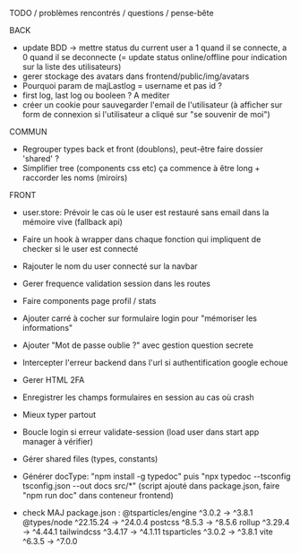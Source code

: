 TODO / problèmes rencontrés / questions / pense-bête

BACK

- update BDD -> mettre status du current user a 1 quand il se connecte, a 0 quand il se deconnecte (= update status online/offline pour indication sur la liste des utilisateurs)
- gerer stockage des avatars dans frontend/public/img/avatars
- Pourquoi param de majLastlog = username et pas id ?
- first log, last log ou booleen ? A mediter
- créer un cookie pour sauvegarder l'email de l'utilisateur (à afficher sur form de connexion si l'utilisateur a cliqué sur "se souvenir de moi")

COMMUN

- Regrouper types back et front (doublons), peut-être faire dossier 'shared' ?
- Simplifier tree (components css etc) ça commence à être long + raccorder les noms (miroirs)

FRONT

- user.store: Prévoir le cas où le user est restauré sans email dans la mémoire vive (fallback api)
- Faire un hook à wrapper dans chaque fonction qui impliquent de checker si le user est connecté
- Rajouter le nom du user connecté sur la navbar
- Gerer frequence validation session dans les routes
- Faire components page profil / stats
- Ajouter carré à cocher sur formulaire login pour "mémoriser les informations"
- Ajouter "Mot de passe oublie ?" avec gestion question secrete
- Intercepter l'erreur backend dans l'url si authentification google echoue
- Gerer HTML 2FA
- Enregistrer les champs formulaires en session au cas où crash
- Mieux typer partout
- Boucle login si erreur validate-session (load user dans start app manager à vérifier)
- Gérer shared files (types, constants)
- Générer docType: "npm install -g typedoc" puis "npx typedoc --tsconfig tsconfig.json --out docs src/*"
	(script ajouté dans package.json, faire "npm run doc" dans conteneur frontend)

- check MAJ package.json :
 @tsparticles/engine         ^3.0.2  →   ^3.8.1
 @types/node              ^22.15.24  →  ^24.0.4
 postcss                     ^8.5.3  →   ^8.5.6
 rollup                     ^3.29.4  →  ^4.44.1
 tailwindcss                ^3.4.17  →  ^4.1.11
 tsparticles                 ^3.0.2  →   ^3.8.1
 vite                        ^6.3.5  →   ^7.0.0